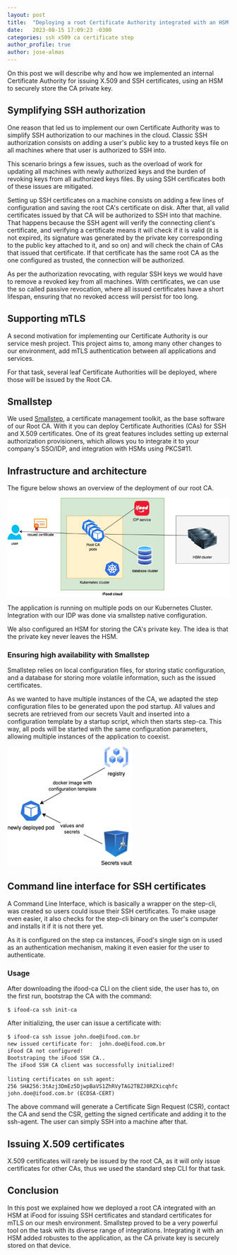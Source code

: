 ```yaml
---
layout: post
title:  "Deploying a root Certificate Authority integrated with an HSM at iFood"
date:   2023-08-15 17:09:23 -0300
categories: ssh x509 ca certificate step
author_profile: true
author: jose-almas
---
```


On this post we will describe why and how we implemented an internal Certificate Authority for issuing X.509 and SSH
certificates, using an HSM to securely store the CA private key.

## Symplifying SSH authorization

One reason that led us to implement our own Certificate Authority was to simplify SSH authorization to our machines in
the cloud. Classic SSH authorization consists on adding a user's public key to a trusted keys file on all machines where
that user is authorized to SSH into. 

This scenario brings a few issues, such as the overload of work for updating all machines with newly authorized keys and
the burden of revoking keys from all authorized keys files. By using SSH certificates both of these issues are
mitigated.

Setting up SSH certificates on a machine consists on adding a few lines of configuration and saving the root CA's
certificate on disk. After that, all valid certificates issued by that CA will be authorized to SSH into that machine.
That happens because the SSH agent will verify the connecting client's certificate, and verifying a certificate means it
will check if it is valid (it is not expired, its signature was generated by the private key corresponding to the public
key attached to it, and so on) and will check the chain of CAs that issued that certificate. If that certificate has the
same root CA as the one configured as trusted, the connection will be authorized.

As per the authorization revocating, with regular SSH keys we would have to remove a revoked key from all machines. With
certificates, we can use the so called passive revocation, where all issued certificates have a short lifespan, ensuring
that no revoked access will persist for too long.

## Supporting mTLS

A second motivation for implementing our Certificate Authority is our service mesh project. This project aims to, among 
many other changes to our environment, add mTLS authentication between all applications and services.

For that task, several leaf Certificate Authorities will be deployed, where those will be issued by the Root CA.

## Smallstep

We used [Smallstep](https://smallstep.com/), a certificate management toolkit, as the base software of our Root CA.
With it you can deploy Certificate Authorities (CAs) for SSH and X.509 certificates. One of its great features includes
setting up external authorization provisioners, which allows you to integrate it to your company's SSO/IDP, and 
integration with HSMs using PKCS#11.

## Infrastructure and architecture

The figure below shows an overview of the deployment of our root CA.

![iFood root CA architecture](/assets/sec-eng/img/ifood-ca-architecture.jpg)

The application is running on multiple pods on our Kubernetes Cluster. Integration with our IDP was done via smallstep
native configuration.

We also configured an HSM for storing the CA's private key. The idea is that the private key never leaves the HSM.

### Ensuring high availability with Smallstep

Smallstep relies on local configuration files, for storing static configuration, and a database for storing more
volatile information, such as the issued certificates.

As we wanted to have multiple instances of the CA, we adapted the step configuration files to be generated upon the pod
startup. All values and secrets are retrieved from our secrets Vault and inserted into a configuration template by a
startup script, which then starts step-ca. This way, all pods will be started with the same configuration parameters,
allowing multiple instances of the application to coexist.

![iFood root CA architecture](/assets/sec-eng/img/ifood-ca-deploy-template.jpg)

## Command line interface for SSH certificates

A Command Line Interface, which is basically a wrapper on the step-cli, was created so users could issue their SSH
certificates. To make usage even easier, it also checks for the step-cli binary on the user's computer and installs it
if it is not there yet.

As it is configured on the step ca instances, iFood's single sign on is used as an authentication mechanism, making it
even easier for the user to authenticate.

### Usage

After downloading the ifood-ca CLI on the client side, the user has to, on the first run, bootstrap the CA with the
command:
```shell
$ ifood-ca ssh init-ca
```

After initializing, the user can issue a certificate with:
```shell
$ ifood-ca ssh issue john.doe@ifood.com.br
new issued certificate for:  john.doe@ifood.com.br
iFood CA not configured!
Bootstraping the iFood SSH CA..
The iFood SSH CA client was successfully initialized!

listing certificates on ssh agent:
256 SHA256:3tAzj3DmEz5DjwpBaVS1ZhRVyTAG2TBZJ0RZXicqhfc john.doe@ifood.com.br (ECDSA-CERT)
```

The above command will generate a Certificate Sign Request (CSR), contact the CA and send the CSR, getting the signed 
certificate and adding it to the ssh-agent. The user can simply SSH into a machine after that.

## Issuing X.509 certificates

X.509 certificates will rarely be issued by the root CA, as it will only issue certificates for other CAs, thus we used
the standard step CLI for that task.

## Conclusion

In this post we explained how we deployed a root CA integrated with an HSM at iFood for issuing SSH certificates and
standard certificates for mTLS on our mesh environment. Smallstep proved to be a very powerful tool on the task with its
diverse range of integrations. Integrating it with an HSM added robustes to the application, as the CA private key is
securely stored on that device.
